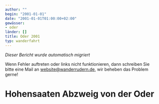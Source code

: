 ```yaml
---
author: ""
begin: "2001-01-01"
date: "2001-01-01T01:00:00+02:00"
gewässer:
- oder
länder: []
title: Oder 2001
typ: wanderfahrt
---
```



*Dieser Bericht wurde automatisch migriert*

Wenn Fehler auftreten oder links nicht funktionieren, dann schreiben Sie bitte eine Mail an website@wanderrudern.de, wir beheben das Problem gerne!



# Hohensaaten Abzweig von der Oder


